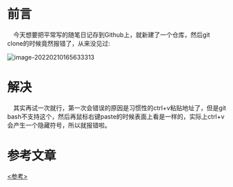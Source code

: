 # 前言 

&ensp;&ensp;今天想要把平常写的随笔日记存到Github上，就新建了一个仓库，然后git clone的时候竟然报错了，从来没见过:





![image-20220210165633313](C:\Users\gorsonpy\AppData\Roaming\Typora\typora-user-images\image-20220210165633313.png)



# 解决

&ensp;&ensp;其实再试一次就行，第一次会错误的原因是习惯性的ctrl+v粘贴地址了，但是git bash不支持这个，然后再鼠标右键paste的时候表面上看是一样的，实际上ctrl+v会产生一个隐藏符号，所以就报错啦。



# 参考文章

[<参考>](https://qianfanguojin.top/2019/08/21/Git%E9%97%AE%E9%A2%98%EF%BC%9AGit-clone-%E6%97%B6%E9%81%87%E5%88%B0fatal-protocol-https-is-not-supported%E9%97%AE%E9%A2%98%E8%A7%A3%E5%86%B3%E6%96%B9%E6%A1%88/)